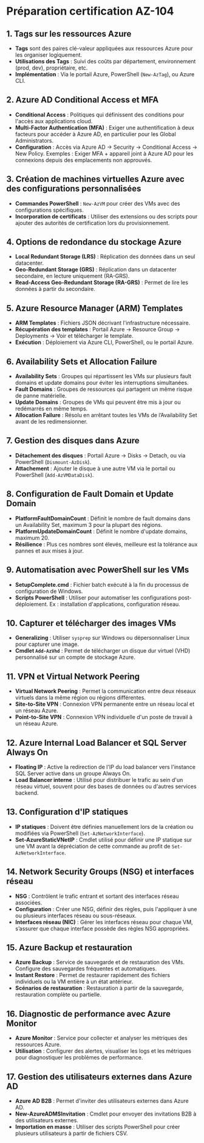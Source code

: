 
# Préparation certification AZ-104

## 1. Tags sur les ressources Azure
- **Tags** sont des paires clé-valeur appliquées aux ressources Azure pour les organiser logiquement.
- **Utilisations des Tags** : Suivi des coûts par département, environnement (prod, dev), propriétaire, etc.
- **Implémentation** : Via le portail Azure, PowerShell (`New-AzTag`), ou Azure CLI.

## 2. Azure AD Conditional Access et MFA
- **Conditional Access** : Politiques qui définissent des conditions pour l'accès aux applications cloud.
- **Multi-Factor Authentication (MFA)** : Exiger une authentification à deux facteurs pour accéder à Azure AD, en particulier pour les Global Administrators.
- **Configuration** : Accès via Azure AD -> Security -> Conditional Access -> New Policy. Exemples : Exiger MFA + appareil joint à Azure AD pour les connexions depuis des emplacements non approuvés.

## 3. Création de machines virtuelles Azure avec des configurations personnalisées
- **Commandes PowerShell** : `New-AzVM` pour créer des VMs avec des configurations spécifiques.
- **Incorporation de certificats** : Utiliser des extensions ou des scripts pour ajouter des autorités de certification lors du provisionnement.

## 4. Options de redondance du stockage Azure
- **Local Redundant Storage (LRS)** : Réplication des données dans un seul datacenter.
- **Geo-Redundant Storage (GRS)** : Réplication dans un datacenter secondaire, en lecture uniquement (RA-GRS).
- **Read-Access Geo-Redundant Storage (RA-GRS)** : Permet de lire les données à partir du secondaire.

## 5. Azure Resource Manager (ARM) Templates
- **ARM Templates** : Fichiers JSON décrivant l'infrastructure nécessaire.
- **Récupération des templates** : Portail Azure -> Resource Group -> Deployments -> Voir et télécharger le template.
- **Exécution** : Déploiement via Azure CLI, PowerShell, ou le portail Azure.

## 6. Availability Sets et Allocation Failure
- **Availability Sets** : Groupes qui répartissent les VMs sur plusieurs fault domains et update domains pour éviter les interruptions simultanées.
- **Fault Domains** : Groupes de ressources qui partagent un même risque de panne matérielle.
- **Update Domains** : Groupes de VMs qui peuvent être mis à jour ou redémarrés en même temps.
- **Allocation Failure** : Résolu en arrêtant toutes les VMs de l’Availability Set avant de les redimensionner.

## 7. Gestion des disques dans Azure
- **Détachement des disques** : Portail Azure -> Disks -> Detach, ou via PowerShell (`Dismount-AzDisk`).
- **Attachement** : Ajouter le disque à une autre VM via le portail ou PowerShell (`Add-AzVMDataDisk`).

## 8. Configuration de Fault Domain et Update Domain
- **PlatformFaultDomainCount** : Définit le nombre de fault domains dans un Availability Set, maximum 3 pour la plupart des régions.
- **PlatformUpdateDomainCount** : Définit le nombre d'update domains, maximum 20.
- **Résilience** : Plus ces nombres sont élevés, meilleure est la tolérance aux pannes et aux mises à jour.

## 9. Automatisation avec PowerShell sur les VMs
- **SetupComplete.cmd** : Fichier batch exécuté à la fin du processus de configuration de Windows.
- **Scripts PowerShell** : Utiliser pour automatiser les configurations post-déploiement. Ex : installation d'applications, configuration réseau.

## 10. Capturer et télécharger des images VMs
- **Generalizing** : Utiliser `sysprep` sur Windows ou dépersonnaliser Linux pour capturer une image.
- **Cmdlet `Add-AzVhd`** : Permet de télécharger un disque dur virtuel (VHD) personnalisé sur un compte de stockage Azure.

## 11. VPN et Virtual Network Peering
- **Virtual Network Peering** : Permet la communication entre deux réseaux virtuels dans la même région ou régions différentes.
- **Site-to-Site VPN** : Connexion VPN permanente entre un réseau local et un réseau Azure.
- **Point-to-Site VPN** : Connexion VPN individuelle d'un poste de travail à un réseau Azure.

## 12. Azure Internal Load Balancer et SQL Server Always On
- **Floating IP** : Active la redirection de l'IP du load balancer vers l'instance SQL Server active dans un groupe Always On.
- **Load Balancer interne** : Utilisé pour distribuer le trafic au sein d'un réseau virtuel, souvent pour des bases de données ou d'autres services backend.

## 13. Configuration d'IP statiques
- **IP statiques** : Doivent être définies manuellement lors de la création ou modifiées via PowerShell (`Set-AzNetworkInterface`).
- **Set-AzureStaticVNetIP** : Cmdlet utilisé pour définir une IP statique sur une VM avant la dépréciation de cette commande au profit de `Set-AzNetworkInterface`.

## 14. Network Security Groups (NSG) et interfaces réseau
- **NSG** : Contrôlent le trafic entrant et sortant des interfaces réseau associées.
- **Configuration** : Créer une NSG, définir des règles, puis l'appliquer à une ou plusieurs interfaces réseau ou sous-réseaux.
- **Interfaces réseau (NIC)** : Gérer les interfaces réseau pour chaque VM, s’assurer que chaque interface possède des règles NSG appropriées.

## 15. Azure Backup et restauration
- **Azure Backup** : Service de sauvegarde et de restauration des VMs. Configure des sauvegardes fréquentes et automatiques.
- **Instant Restore** : Permet de restaurer rapidement des fichiers individuels ou la VM entière à un état antérieur.
- **Scénarios de restauration** : Restauration à partir de la sauvegarde, restauration complète ou partielle.

## 16. Diagnostic de performance avec Azure Monitor
- **Azure Monitor** : Service pour collecter et analyser les métriques des ressources Azure.
- **Utilisation** : Configurer des alertes, visualiser les logs et les métriques pour diagnostiquer les problèmes de performance.

## 17. Gestion des utilisateurs externes dans Azure AD
- **Azure AD B2B** : Permet d'inviter des utilisateurs externes dans Azure AD.
- **New-AzureADMSInvitation** : Cmdlet pour envoyer des invitations B2B à des utilisateurs externes.
- **Importation en masse** : Utiliser des scripts PowerShell pour créer plusieurs utilisateurs à partir de fichiers CSV.
